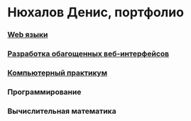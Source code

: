 # Нюхалов Денис, портфолио

### [Web языки](https://denisnyux.github.io/Web-portfolio/)
### [Разработка обагощенных веб-интерфейсов](https://denisnyux.github.io/Interfaces-portfolio/)
### [Компьютерный практикум](https://denisnyux.github.io/CP-portfolio/)
### Программирование
### Вычислительная математика
